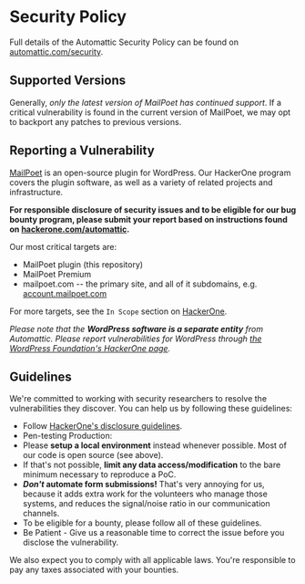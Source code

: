 # Security Policy

Full details of the Automattic Security Policy can be found on [automattic.com/security](https://automattic.com/security/).

## Supported Versions

Generally, *only the latest version of MailPoet has continued support*. If a critical vulnerability is found in the current version of MailPoet, we may opt to backport any patches to previous versions.

## Reporting a Vulnerability

[MailPoet](https://wordpress.org/plugins/mailpoet) is an open-source plugin for WordPress. Our HackerOne program covers the plugin software, as well as a variety of related projects and infrastructure.

**For responsible disclosure of security issues and to be eligible for our bug bounty program, please submit your report based on instructions found on [hackerone.com/automattic](https://hackerone.com/automattic).**

Our most critical targets are:

* MailPoet plugin (this repository)
* MailPoet Premium
* mailpoet.com -- the primary site, and all of it subdomains, e.g. [account.mailpoet.com](https://account.mailpoet.com/)

For more targets, see the `In Scope` section on [HackerOne](https://hackerone.com/automattic).

_Please note that the **WordPress software is a separate entity** from Automattic. Please report vulnerabilities for WordPress through [the WordPress Foundation's HackerOne page](https://hackerone.com/wordpress)._

## Guidelines

We're committed to working with security researchers to resolve the vulnerabilities they discover. You can help us by following these guidelines:

*   Follow [HackerOne's disclosure guidelines](https://www.hackerone.com/disclosure-guidelines).
*   Pen-testing Production:
  *   Please **setup a local environment** instead whenever possible. Most of our code is open source (see above).
  *   If that's not possible, **limit any data access/modification** to the bare minimum necessary to reproduce a PoC.
  *   **_Don't_ automate form submissions!** That's very annoying for us, because it adds extra work for the volunteers who manage those systems, and reduces the signal/noise ratio in our communication channels.
  *   To be eligible for a bounty, please follow all of these guidelines.
*   Be Patient - Give us a reasonable time to correct the issue before you disclose the vulnerability.

We also expect you to comply with all applicable laws. You're responsible to pay any taxes associated with your bounties.
